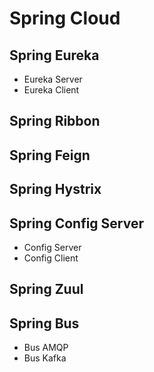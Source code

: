 # Spring Cloud

## Spring Eureka
- Eureka Server
- Eureka Client

## Spring Ribbon
## Spring Feign

## Spring Hystrix

## Spring Config Server
- Config Server
- Config Client

## Spring Zuul

## Spring Bus
- Bus AMQP
- Bus Kafka